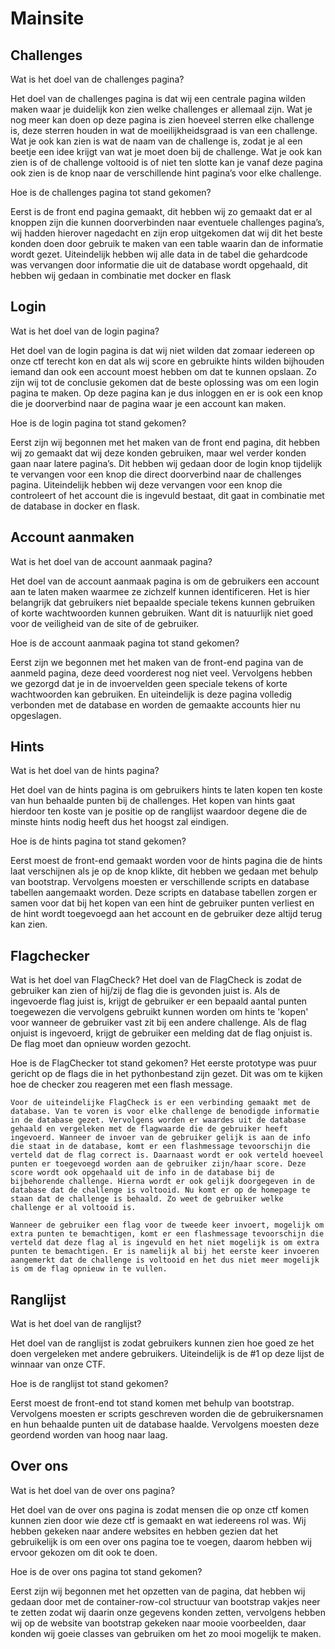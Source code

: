 # Mainsite

## Challenges
Wat is het doel van de challenges pagina?

Het doel van de challenges pagina is dat wij een centrale pagina wilden maken waar je duidelijk kon zien welke challenges er allemaal zijn. Wat je nog meer kan doen op deze pagina is zien hoeveel sterren elke challenge is, deze sterren houden in wat de moeilijkheidsgraad is van een challenge. Wat je ook kan zien is wat de naam van de challenge is, zodat je al een beetje een idee krijgt van wat je moet doen bij de challenge. Wat je ook kan zien is of de challenge voltooid is of niet ten slotte kan je vanaf deze pagina ook zien is de knop naar de verschillende hint pagina’s voor elke challenge.

Hoe is de challenges pagina tot stand gekomen?

Eerst is de front end pagina gemaakt, dit hebben wij zo gemaakt dat er al knoppen zijn die kunnen doorverbinden naar eventuele challenges pagina’s, wij hadden hierover nagedacht en zijn erop uitgekomen dat wij dit het beste konden doen door gebruik te maken van een table waarin dan de informatie wordt gezet. Uiteindelijk hebben wij alle data in de tabel die gehardcode was vervangen door informatie die uit de database wordt opgehaald, dit hebben wij gedaan in combinatie met docker en flask

## Login
Wat is het doel van de login pagina?

Het doel van de login pagina is dat wij niet wilden dat zomaar iedereen op onze ctf terecht kon en dat als wij score en gebruikte hints wilden bijhouden iemand dan ook een account moest hebben om dat te kunnen opslaan. Zo zijn wij tot de conclusie gekomen dat de beste oplossing was om een login pagina te maken. Op deze pagina kan je dus inloggen en er is ook een knop die je doorverbind naar de pagina waar je een account kan maken.

Hoe is de login pagina tot stand gekomen?

Eerst zijn wij begonnen met het maken van de front end pagina, dit hebben wij zo gemaakt dat wij deze konden gebruiken, maar wel verder konden gaan naar latere pagina’s. Dit hebben wij gedaan door de login knop tijdelijk te vervangen voor een knop die direct doorverbind naar de challenges pagina. Uiteindelijk hebben wij deze vervangen voor een knop die controleert of het account die is ingevuld bestaat, dit gaat in combinatie met de database in docker en flask.

## Account aanmaken
Wat is het doel van de account aanmaak pagina?

Het doel van de account aanmaak pagina is om de gebruikers een account aan te laten maken waarmee ze zichzelf kunnen identificeren. Het is hier belangrijk dat gebruikers niet bepaalde speciale tekens kunnen gebruiken of korte wachtwoorden kunnen gebruiken. Want dit is natuurlijk niet goed voor de veiligheid van de site of de gebruiker.

Hoe is de account aanmaak pagina tot stand gekomen?

Eerst zijn we begonnen met het maken van de front-end pagina van de aanmeld pagina, deze deed voorderest nog niet veel. Vervolgens hebben we gezorgd dat je in de invoervelden geen speciale tekens of korte wachtwoorden kan gebruiken. En uiteindelijk is deze pagina volledig verbonden met de database en worden de gemaakte accounts hier nu opgeslagen.


## Hints
Wat is het doel van de hints pagina?

Het doel van de hints pagina is om gebruikers hints te laten kopen ten koste van hun behaalde punten bij de challenges. Het kopen van hints gaat hierdoor ten koste van je positie op de ranglijst waardoor degene die de minste hints nodig heeft dus het hoogst zal eindigen. 

Hoe is de hints pagina tot stand gekomen?

Eerst moest de front-end gemaakt worden voor de hints pagina die de hints laat verschijnen als je op de knop klikte, dit hebben we gedaan met behulp van bootstrap. Vervolgens moesten er verschillende scripts en database tabellen aangemaakt worden. Deze scripts en database tabellen zorgen er samen voor dat bij het kopen van een hint de gebruiker punten verliest en de hint wordt toegevoegd aan het account en de gebruiker deze altijd terug kan zien.

## Flagchecker
Wat is het doel van FlagCheck?
    Het doel van de FlagCheck is zodat de gebruiker kan zien of hij/zij de flag die is gevonden juist is. Als de ingevoerde flag juist is, krijgt de gebruiker er een bepaald aantal punten toegewezen die vervolgens gebruikt kunnen worden om hints te 'kopen' voor wanneer de gebruiker vast zit bij een andere challenge. Als de flag onjuist is ingevoerd, krijgt de gebruiker een melding dat de flag onjuist is. De flag moet dan opnieuw worden gezocht.

Hoe is de FlagChecker tot stand gekomen?
    Het eerste prototype was puur gericht op de flags die in het pythonbestand zijn gezet. Dit was om te kijken hoe de checker zou reageren met een flash message.

    Voor de uiteindelijke FlagCheck is er een verbinding gemaakt met de database. Van te voren is voor elke challenge de benodigde informatie in de database gezet. Vervolgens worden er waardes uit de database gehaald en vergeleken met de flagwaarde die de gebruiker heeft ingevoerd. Wanneer de invoer van de gebruiker gelijk is aan de info die staat in de database, komt er een flashmessage tevoorschijn die verteld dat de flag correct is. Daarnaast wordt er ook verteld hoeveel punten er toegevoegd worden aan de gebruiker zijn/haar score. Deze score wordt ook opgehaald uit de info in de database bij de bijbehorende challenge. Hierna wordt er ook gelijk doorgegeven in de database dat de challenge is voltooid. Nu komt er op de homepage te staan dat de challenge is behaald. Zo weet de gebruiker welke challenge er al voltooid is.

    Wanneer de gebruiker een flag voor de tweede keer invoert, mogelijk om extra punten te bemachtigen, komt er een flashmessage tevoorschijn die verteld dat deze flag al is ingevuld en het niet mogelijk is om extra punten te bemachtigen. Er is namelijk al bij het eerste keer invoeren aangemerkt dat de challenge is voltooid en het dus niet meer mogelijk is om de flag opnieuw in te vullen.


## Ranglijst
Wat is het doel van de ranglijst?

Het doel van de ranglijst is zodat gebruikers kunnen zien hoe goed ze het doen vergeleken met andere gebruikers. Uiteindelijk is de #1 op deze lijst de winnaar van onze CTF.

Hoe is de ranglijst tot stand gekomen?

Eerst moest de front-end tot stand komen met behulp van bootstrap. Vervolgens moesten er scripts geschreven worden die de gebruikersnamen en hun behaalde punten uit de database haalde. Vervolgens moesten deze geordend worden van hoog naar laag.


## Over ons 
Wat is het doel van de over ons pagina?

Het doel van de over ons pagina is zodat mensen die op onze ctf komen kunnen zien door wie deze ctf is gemaakt en wat iedereens rol was. Wij hebben gekeken naar andere websites en hebben gezien dat het gebruikelijk is om een over ons pagina toe te voegen, daarom hebben wij ervoor gekozen om dit ook te doen.

Hoe is de over ons pagina tot stand gekomen?

Eerst zijn wij begonnen met het opzetten van de pagina, dat hebben wij gedaan door met de container-row-col structuur van bootstrap vakjes neer te zetten zodat wij daarin onze gegevens konden zetten, vervolgens hebben wij op de website van bootstrap gekeken naar mooie voorbeelden, daar konden wij goeie classes van gebruiken om het zo mooi mogelijk te maken.

